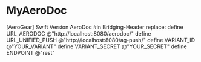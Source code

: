 # MyAeroDoc
[AeroGear] Swift Version AeroDoc
#in Bridging-Header replace:
define URL_AERODOC @"http://localhost:8080/aerodoc/"
define URL_UNIFIED_PUSH @"http://localhost:8080/ag-push/"
define VARIANT_ID @"YOUR_VARIANT"
define VARIANT_SECRET @"YOUR_SECRET"
define ENDPOINT @"rest"
  

